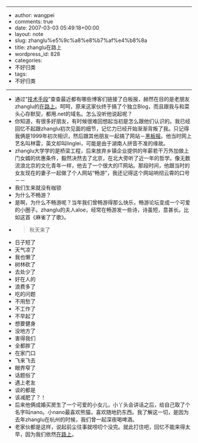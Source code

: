 - --
- author: wangpei
- comments: true
- date: 2007-03-03 05:49:18+00:00
- layout: note
- slug: zhanglu%e5%9c%a8%e8%b7%af%e4%b8%8a
- title: zhanglu在路上
- wordpress_id: 828
- categories:
- 不好归类
- tags:
- 不好归类
- --
- 通过“[技术手段](http://www.technorati.com/search/www.wangpei.net)”查查最近都有哪些博客们链接了白板报，赫然在目的是老朋友zhanglu的[在路上](http://www.zhanglu.net/)。呵呵，原来这家伙终于搞了个独立Blog，而且跟我与和菜头心存默契，都用.net的域名。怎么没听他说起呢？
- 你知道，有很多好朋友，有时候很难回想起当初是怎么跟他们认识的。我已经回忆不起跟zhanglu初次见面的细节，记忆力已经开始渐渐背叛了我。只记得我俩是1999年初次相识，然后跟其他朋友一起搞了网站－[黑板报](http://www.heibanbao.net/)。他当时网上艺名叫林雷，英文却叫linglei，可能是由于湖南人拼音不准的缘故。
- zhanglu大学学的是桥梁工程，后来放弃乡镇企业提供的年薪若干万外加做上门女婿的优惠条件，毅然决然去了北京，在北大旁听了近一年的哲学。像无数流浪北京的文化青年一样，他去了一个很大的IT网站。那段时间，他跟当时的女友现在的妻子一起做了个人网站“畅游”，我还记得这个网站响彻云霄的口号－－
- 我们生来就没有枷锁
- 为什么不畅游？
- 是啊，为什么不畅游呢？当年我们曾畅游得那么快乐，畅游论坛变成一个可爱的小圈子。zhanglu的夫人aloe，经常在畅游发一些诗，诗虽短，意甚长。比如这首《麻雀了了歌》。
- <blockquote>秋天来了
- 日子短了
- 天气凉了
- 我也懒了
- 树林砍了
- 去处少了
- 好在人的
- 浪费多了
- 吃的问题
- 不用愁了
- 不工作了
- 不早起了
- 想要健身
- 没地方了
- 害得我们
- 全都胖了
- 在家门口
- 飞来飞去
- 眼界窄了
- 话题俗了
- 遇上老友
- 谈的都是
- 该减肥了？！</blockquote>
- 后来他俩成婚买房生了一个可爱的小女儿，小丫头会讲话之后，给自己取了个名字叫nano。小nano最喜欢熊猫，喜欢随地扔东西。我了解这一切，是因为去年zhanglu在杭州的时候，我们曾一起深夜喝啤酒。
- 老家伙都是这样，说起前尘往事就唠叨个没完。就此打住吧，回忆不能来得太早，因为我们依然[在路上](http://www.zhanglu.net/)。
